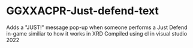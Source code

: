 # GGXXACPR-Just-defend-text
Adds a "JUST!" message pop-up when someone performs a Just Defend in-game similiar to how it works in XRD
Compiled using cl in visual studio 2022
